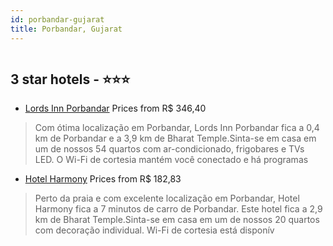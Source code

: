 ```yaml
---
id: porbandar-gujarat
title: Porbandar, Gujarat
---
```


<center><img src="https://i.travelapi.com/hotels/22000000/21300000/21294600/21294516/07656e1e_z.jpg" alt="" /></center>


##  3 star hotels - ⭐️⭐️⭐️

-    [Lords Inn Porbandar](https://www.hurb.com/br/aud/https://www.hurb.com/br/hotels/porbandar/lords-inn-porbandar-HT-LHQQ?cmp=18055) Prices from R$ 346,40
   > Com ótima localização em Porbandar, Lords Inn Porbandar fica a 0,4 km de Porbandar e a 3,9 km de Bharat Temple.Sinta-se em casa em um de nossos 54 quartos com ar-condicionado, frigobares e TVs LED. O Wi-Fi de cortesia mantém você conectado e há programas 
-    [Hotel Harmony](https://www.hurb.com/br/aud/https://www.hurb.com/br/hotels/porbandar/hotel-harmony-HT-68QI?cmp=18055) Prices from R$ 182,83
   > Perto da praia e com excelente localização em Porbandar, Hotel Harmony fica a 7 minutos de carro de Porbandar.  Este hotel fica a 2,9 km de Bharat Temple.Sinta-se em casa em um de nossos 20 quartos com decoração individual. Wi-Fi de cortesia está disponív
